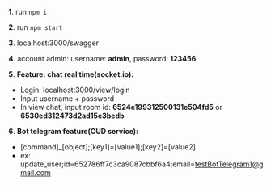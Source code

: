 **1**. run `npm i`

**2**. run `npm start`

**3**. localhost:3000/swagger

**4**. account admin: username: **admin**, password: **123456**

**5**. **Feature: chat real time(socket.io):**

-   Login: localhost:3000/view/login
-   Input username + password
-   In view chat, input room id: **6524e199312500131e504fd5** or **6530ed312473d2ad15e3bedb**

**6**. **Bot telegram feature(CUD service):**

-   [command]\_[object];[key1]=[value1];[key2]=[value2]
-   ex: update_user;id=652786ff7c3ca9087cbbf6a4;email=testBotTelegram1@gmail.com
